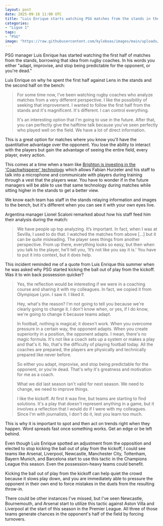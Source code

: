 ```yaml
---
layout: post
date: 2025-09-16 11:00 UTC
title: "Luis Enrique starts watching PSG matches from the stands in the first half"
categories:
- "Ligue 1"
tags:
- "PSG"
image: "https://raw.githubusercontent.com/kyleboas/images/main/uploads/2025/09/15/Image-15Sep2025_16:10:13.png"
---
```


PSG manager Luis Enrique has started watching the first half of matches from the stands, borrowing that idea from rugby  coaches. In his words you either "adapt, improvise, and stop being predictable for the opponent, or you're dead."

<!---more--->

Luis Enrique on why he spent the first half against Lens in the stands and the second half on the bench:

> For some time now, I've been watching rugby coaches who analyze matches from a very different perspective. I like the possibility of seeking that improvement. I wanted to follow the first half from the stands and it's magnificent. It's different. I can control everything.
> 
> It's an interesting option that I'm going to use in the future. After that, you can perfectly give the halftime talk because you've seen perfectly who played well on the field. We have a lot of direct information.

This is a great option for matches where you know you'll have the quantitative advantage over the opponent. You lose the ability to interact with the players but gain the advantage of seeing the entire field, every player, every action.

This comes at a time when a team like [Brighton is investing in the 'Coachwhisperer' technology](https://www.dailymail.co.uk/sport/football/article-15032235/Brighton-debut-brand-new-software-training-sessions-tech-backed-former-PSG-star.html) which allows Fabian Hurzeler and his staff to talk into a microphone and communicate with players during training through a vest that the players wear. You have to wonder if in the future managers will be able to use that same technology during matches while sitting higher in the stands to get a better view.

We know each team has staff in the stands relaying information and images to the bench, but it's different when you can see it with your own eyes live.

Argentina manager Lionel Scaloni remarked about how his staff feed him their analysis during the match:

> We have people up top analyzing. It’s important. In fact, when I was at Sevilla, I used to do that. I watched the matches from above [...] but it can be quite misleading. The player sees things from another perspective. From up there, everything looks so easy, but then when you talk to the player, he’ll tell you, ‘It’s not like you say it is.’ You have to put it into context, but it does help.

This incident reminded me of a quote from Luis Enrique this summer when he was asked why PSG started kicking the ball out of play from the kickoff. Was it to win back possession quicker?

> Yes, the reflection would be interesting if we were in a coaching course and sharing it with my colleagues. In fact, we copied it from Olympique Lyon. I saw it. I liked it. 
> 
> Hey, what's the reason? I'm not going to tell you because we're clearly going to change it. I don't know when, or yes, if I do know, we're going to change it because teams adapt.
> 
> In football, nothing is magical; it doesn't work. When you overcome pressure in a certain way, the opponent adapts. When you create superiority in a position, the opponent adapts. I mean, there's no magic formula. It's not like a coach sets up a system or makes a play and that's it. No, that's the difficulty of playing football today. All the coaches are prepared, the players are physically and technically prepared like never before.
> 
> So either you adapt, improvise, and stop being predictable for the opponent, or you're dead. That's why it's greatness and motivation for me as a coach.
> 
> What we did last season isn't valid for next season. We need to change, we need to improve things.
> 
> I like the kickoff. At first it was fine, but teams are starting to find solutions. It's a play that doesn't represent anything in a game, but it involves a reflection that I would do if I were with my colleagues. Since I'm with journalists, I don't do it, lest you learn too much.

This is why it is important to spot and then act on trends right when they happen. Word spreads fast once something works. Get an edge or be left behind. 

Even though Luis Enrique spotted an adjustment from the opposition and elected to stop kicking the ball out of play from the kickoff, I could see teams like Arsenal, Liverpool, Newcastle, Manchester City, Tottenham, Bayern Munich, and Barcelona start to use this tactic in the Champions League this season. Even the possession-heavy teams could benefit.

Kicking the ball out of play from the kickoff can help quiet the crowd because it slows play down, and you are immediately able to pressure the opponent in their own end to force mistakes in the duels from the resulting throw-in.

There could be other instances I've missed, but I've seen Newcastle, Bournemouth, and Arsenal start to utilize this tactic against Aston Villa and Liverpool at the start of this season in the Premier League. All three of those teams generate chances in the opponent's half of the field by forcing turnovers.